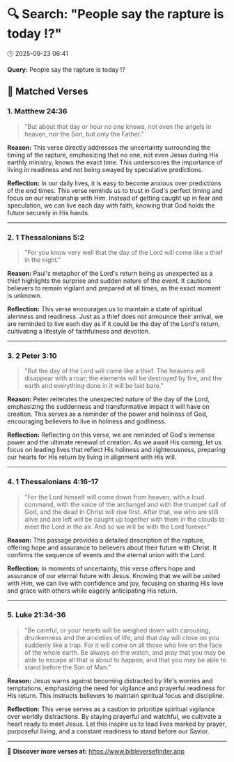 # 🔍 Search: "People say the rapture is today !?"
🕒 2025-09-23 06:41

**Query:** People say the rapture is today !?

## 📖 Matched Verses

### 1. Matthew 24:36
> "But about that day or hour no one knows, not even the angels in heaven, nor the Son, but only the Father."

**Reason:** This verse directly addresses the uncertainty surrounding the timing of the rapture, emphasizing that no one, not even Jesus during His earthly ministry, knows the exact time. This underscores the importance of living in readiness and not being swayed by speculative predictions.

**Reflection:** In our daily lives, it is easy to become anxious over predictions of the end times. This verse reminds us to trust in God's perfect timing and focus on our relationship with Him. Instead of getting caught up in fear and speculation, we can live each day with faith, knowing that God holds the future securely in His hands.

---

### 2. 1 Thessalonians 5:2
> "For you know very well that the day of the Lord will come like a thief in the night."

**Reason:** Paul's metaphor of the Lord's return being as unexpected as a thief highlights the surprise and sudden nature of the event. It cautions believers to remain vigilant and prepared at all times, as the exact moment is unknown.

**Reflection:** This verse encourages us to maintain a state of spiritual alertness and readiness. Just as a thief does not announce their arrival, we are reminded to live each day as if it could be the day of the Lord's return, cultivating a lifestyle of faithfulness and devotion.

---

### 3. 2 Peter 3:10
> "But the day of the Lord will come like a thief. The heavens will disappear with a roar; the elements will be destroyed by fire, and the earth and everything done in it will be laid bare."

**Reason:** Peter reiterates the unexpected nature of the day of the Lord, emphasizing the suddenness and transformative impact it will have on creation. This serves as a reminder of the power and holiness of God, encouraging believers to live in holiness and godliness.

**Reflection:** Reflecting on this verse, we are reminded of God's immense power and the ultimate renewal of creation. As we await His coming, let us focus on leading lives that reflect His holiness and righteousness, preparing our hearts for His return by living in alignment with His will.

---

### 4. 1 Thessalonians 4:16-17
> "For the Lord himself will come down from heaven, with a loud command, with the voice of the archangel and with the trumpet call of God, and the dead in Christ will rise first. After that, we who are still alive and are left will be caught up together with them in the clouds to meet the Lord in the air. And so we will be with the Lord forever."

**Reason:** This passage provides a detailed description of the rapture, offering hope and assurance to believers about their future with Christ. It confirms the sequence of events and the eternal union with the Lord.

**Reflection:** In moments of uncertainty, this verse offers hope and assurance of our eternal future with Jesus. Knowing that we will be united with Him, we can live with confidence and joy, focusing on sharing His love and grace with others while eagerly anticipating His return.

---

### 5. Luke 21:34-36
> "Be careful, or your hearts will be weighed down with carousing, drunkenness and the anxieties of life, and that day will close on you suddenly like a trap. For it will come on all those who live on the face of the whole earth. Be always on the watch, and pray that you may be able to escape all that is about to happen, and that you may be able to stand before the Son of Man."

**Reason:** Jesus warns against becoming distracted by life's worries and temptations, emphasizing the need for vigilance and prayerful readiness for His return. This instructs believers to maintain spiritual focus and discipline.

**Reflection:** This verse serves as a caution to prioritize spiritual vigilance over worldly distractions. By staying prayerful and watchful, we cultivate a heart ready to meet Jesus. Let this inspire us to lead lives marked by prayer, purposeful living, and a constant readiness to stand before our Savior.

---

🔗 **Discover more verses at:** https://www.bibleversefinder.app
